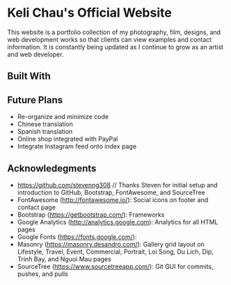 # Keli Chau's Official Website

This website is a portfolio collection of my photography, film, designs, and web development works so that clients can view examples and contact information. It is constantly being updated as I continue to grow as an artist and web developer.

## Built With 

## Future Plans
+ Re-organize and minimize code
+ Chinese translation
+ Spanish translation
+ Online shop integrated with PayPal
+ Integrate Instagram feed onto index page

## Acknowledegments
+ https://github.com/stevenng308 // Thanks Steven for initial setup and introduction to GitHub, Bootstrap, FontAwesome, and SourceTree 
+ FontAwesome (http://fontawesome.io/): Social icons on footer and contact page
+ Bootstrap (https://getbootstrap.com/): Frameworks
+ Google Analytics (http://analytics.google.com): Analytics for all HTML pages
+ Google Fonts (https://fonts.google.com/): 
+ Masonry (https://masonry.desandro.com/): Gallery grid layout on Lifestyle, Travel, Event, Commercial, Portrait, Loi Song, Du Lich, Dip, Trinh Bay, and Nguoi Mau pages
+ SourceTree (https://www.sourcetreeapp.com/): Git GUI for commits, pushes, and pulls 




